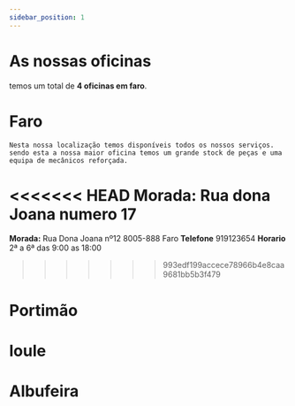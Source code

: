 ```yaml
---
sidebar_position: 1
---
```


# As nossas oficinas

temos um total de **4 oficinas em faro**.

# Faro
    Nesta nossa localização temos disponíveis todos os nossos serviços.
    sendo esta a nossa maior oficina temos um grande stock de peças e uma equipa de mecânicos reforçada.

<<<<<<< HEAD
**Morada:** Rua dona Joana numero 17
=======
**Morada:** Rua Dona Joana nº12 8005-888 Faro
**Telefone** 919123654
**Horario** 2ª a 6ª das 9:00 as 18:00
>>>>>>> 993edf199accece78966b4e8caa9681bb5b3f479

# Portimão

# loule

# Albufeira

